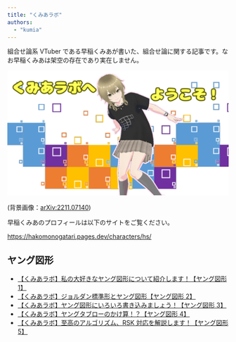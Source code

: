 ```yaml
---
title: "くみあラボ"
authors:
  - "kumia"
---
```


組合せ論系 VTuber である早稲くみあが書いた、組合せ論に関する記事です。なお早稲くみあは架空の存在であり実在しません。

![image](./kumia-lab.png)

(背景画像：[arXiv:2211.07140](https://arxiv.org/abs/2211.07140))

早稲くみあのプロフィールは以下のサイトをご覧ください。

https://hakomonogatari.pages.dev/characters/hs/

## ヤング図形

- [【くみあラボ】私の大好きなヤング図形について紹介します！【ヤング図形 1】](./young1/)
- [【くみあラボ】ジョルダン標準形とヤング図形【ヤング図形 2】](./young2/)
- [【くみあラボ】ヤング図形にいろいろ書き込みましょう！【ヤング図形 3】](./young3/)
- [【くみあラボ】ヤングタブローのかけ算！？【ヤング図形 4】](./young4/)
- [【くみあラボ】至高のアルゴリズム、RSK 対応を解説します！【ヤング図形 5】](./young5/)
